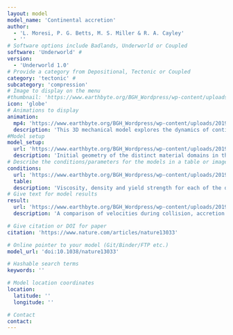```yaml
---
layout: model
model_name: 'Continental accretion'
author:
  - 'L. Moresi, P. G. Betts, M. S. Miller & R. A. Cayley'
  - ''
# Software options include Badlands, Underworld or Coupled
software: 'Underworld' # 
version: 
  - 'Underworld 1.0'
# Provide a category from Depositional, Tectonic or Coupled
category: 'tectonic' # 
subcategory: 'compression'
# Image to display on the menu
#thumbnail: 'https://www.earthbyte.org/BGH_Wordpress/wp-content/uploads/2019/07/SlabPlateauCollision_white_background.jpg'
icon: 'globe'
# Animations to display
animation:
  mp4: 'https://www.earthbyte.org/BGH_Wordpress/wp-content/uploads/2019/09/CollisionView6.mp4'
  description: 'This 3D mechanical model explores the dynamics of continental accretion by including a subducting slab, and overriding plate and mantle dynamics. The model displays the following phases: (1) a collisional stage when the microcontinental ribbon initially accretes to the overriding plate; (2) a transitional stage where the convergent subducting plate and trench reorganize through coeval trench advance and retreat in different parts of the boundary; and (3) the re-initiation of a stable subduction system behind the accreted microcontinent.'
#Model setup
model_setup:
  url: 'https://www.earthbyte.org/BGH_Wordpress/wp-content/uploads/2019/07/Moresi__et_al_2014_setup.jpg'
  description: 'Initial geometry of the distinct material domains in the numerical model, not to scale. The subducting plate is 100km thick, 3,000kmwide and 7,000kmin length, and is built from 4 layers. The overriding plate has three domains: a back-arc region (1,200 km) a transitional region (350 km) and a continental backstop (750 km), each of which comprises two layers of equal thickness. The indenting ribbon is 50km in thickness, 1,500km wide and 500km deep (perpendicular to the convergence direction). Each of the vertical boundaries is a symmetry plane.'
# Describe the conditions/parameters for the models in a table or image
conditions:
  url: 'https://www.earthbyte.org/BGH_Wordpress/wp-content/uploads/2019/07/Moresi__et_al_2014_BC-1.jpg'
  table:
  description: 'Viscosity, density and yield strength for each of the domains in the model setup for a 80-Myr-old lithosphere'
# Give text for model results
result:
  url: 'https://www.earthbyte.org/BGH_Wordpress/wp-content/uploads/2019/07/Moresi__et_al_2014_results.jpg'
  description: 'A comparison of velocities during collision, accretion and recovery. Shown are the velocities of the subducting plate (black lines), the retreating end of the plate boundary (‘Trench retreat rate’, green), the colliding end of the plate boundary ‘Trench advance rate’, red), and the cusp of the laterally retreating trench (‘Lateral rollback rate’, blue). Negative velocities indicate retreat, positive velocities indicate advance.'

# Give citation or DOI for paper
citation: 'https://www.nature.com/articles/nature13033'

# Online pointer to your model (Git/Binder/FTP etc.)
model_url: 'doi:10.1038/nature13033'

# Hashable search terms
keywords: '' 

# Model location coordinates
location: 
  latitude: ''
  longitude: ''

# Contact 
contact:
---
```

